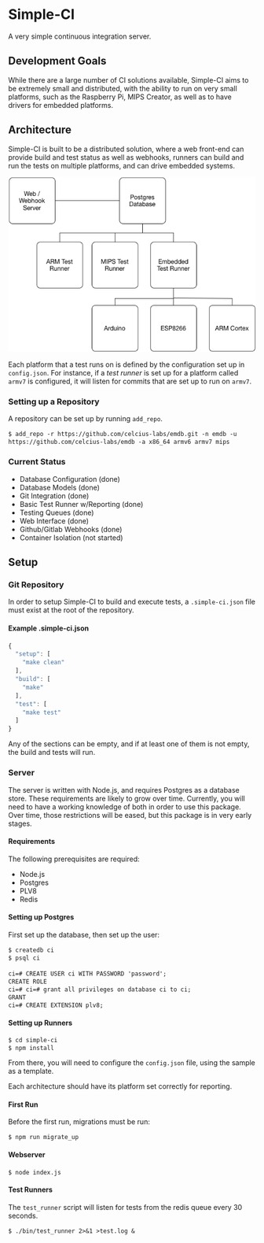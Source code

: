 # Simple-CI

A very simple continuous integration server.

## Development Goals

While there are a large number of CI solutions available, Simple-CI aims to
be extremely small and distributed, with the ability to run on very small
platforms, such as the Raspberry Pi, MIPS Creator, as well as to have drivers
for embedded platforms.

## Architecture

Simple-CI is built to be a distributed solution, where a web front-end can
provide build and test status as well as webhooks, runners can build and run
the tests on multiple platforms, and can drive embedded systems.

![Architecture](img/architecture.png)

Each platform that a test runs on is defined by the configuration set up in
`config.json`.  For instance, if a _test runner_ is set up for a platform
called `armv7` is configured, it will listen for commits that are set up to
run on `armv7`.

### Setting up a Repository

A repository can be set up by running `add_repo`.

```
$ add_repo -r https://github.com/celcius-labs/emdb.git -n emdb -u https://github.com/celcius-labs/emdb -a x86_64 armv6 armv7 mips
```

### Current Status

* Database Configuration (done)
* Database Models (done)
* Git Integration (done)
* Basic Test Runner w/Reporting (done)
* Testing Queues (done)
* Web Interface (done)
* Github/Gitlab Webhooks (done)
* Container Isolation (not started)

## Setup

### Git Repository

In order to setup Simple-CI to build and execute tests, a `.simple-ci.json`
file must exist at the root of the repository.

#### Example .simple-ci.json

```js
{
  "setup": [
    "make clean"
  ],
  "build": [
    "make"
  ],
  "test": [
    "make test"
  ]
}
```

Any of the sections can be empty, and if at least one of them is not empty,
the build and tests will run.

### Server

The server is written with Node.js, and requires Postgres as a database store.
These requirements are likely to grow over time.  Currently, you will need to
have a working knowledge of both in order to use this package.  Over time,
those restrictions will be eased, but this package is in very early stages.

#### Requirements

The following prerequisites are required:

* Node.js
* Postgres
* PLV8
* Redis 

#### Setting up Postgres

First set up the database, then set up the user:

```
$ createdb ci
$ psql ci

ci=# CREATE USER ci WITH PASSWORD 'password';
CREATE ROLE
ci=# ci=# grant all privileges on database ci to ci;
GRANT
ci=# CREATE EXTENSION plv8;
```


#### Setting up Runners

```
$ cd simple-ci
$ npm install
```

From there, you will need to configure the `config.json` file, using the sample
as a template.

Each architecture should have its platform set correctly for reporting.

#### First Run

Before the first run, migrations must be run:

```
$ npm run migrate_up
```

#### Webserver

```
$ node index.js
```

#### Test Runners

The `test_runner` script will listen for tests from the redis queue every 30
seconds.

```
$ ./bin/test_runner 2>&1 >test.log &
```
